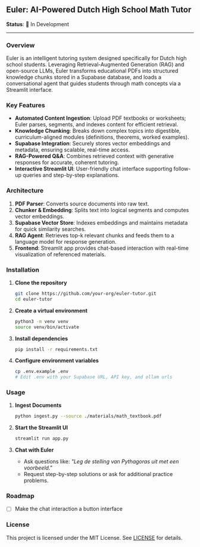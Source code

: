 ## Euler: AI-Powered Dutch High School Math Tutor

**Status**: 🚧 In Development

---

### Overview

Euler is an intelligent tutoring system designed specifically for Dutch high school students. Leveraging Retrieval-Augmented Generation (RAG) and open-source LLMs, Euler transforms educational PDFs into structured knowledge chunks stored in a Supabase database, and loads a conversational agent that guides students through math concepts via a Streamlit interface.

### Key Features

* **Automated Content Ingestion**: Upload PDF textbooks or worksheets; Euler parses, segments, and indexes content for efficient retrieval.
* **Knowledge Chunking**: Breaks down complex topics into digestible, curriculum-aligned modules (definitions, theorems, worked examples).
* **Supabase Integration**: Securely stores vector embeddings and metadata, ensuring scalable, real-time access.
* **RAG-Powered Q\&A**: Combines retrieved context with generative responses for accurate, coherent tutoring.
* **Interactive Streamlit UI**: User-friendly chat interface supporting follow-up queries and step-by-step explanations.

### Architecture

1. **PDF Parser**: Converts source documents into raw text.
2. **Chunker & Embedding**: Splits text into logical segments and computes vector embeddings.
3. **Supabase Vector Store**: Indexes embeddings and maintains metadata for quick similarity searches.
4. **RAG Agent**: Retrieves top-k relevant chunks and feeds them to a language model for response generation.
5. **Frontend**: Streamlit app provides chat-based interaction with real-time visualization of referenced materials.

### Installation

1. **Clone the repository**

   ```bash
   git clone https://github.com/your-org/euler-tutor.git
   cd euler-tutor
   ```
2. **Create a virtual environment**

   ```bash
   python3 -m venv venv
   source venv/bin/activate
   ```
3. **Install dependencies**

   ```bash
   pip install -r requirements.txt
   ```
4. **Configure environment variables**

   ```bash
   cp .env.example .env
   # Edit .env with your Supabase URL, API key, and ollam urls
   ```

### Usage

1. **Ingest Documents**

   ```bash
   python ingest.py --source ./materials/math_textbook.pdf
   ```
2. **Start the Streamlit UI**

   ```bash
   streamlit run app.py
   ```
3. **Chat with Euler**

   * Ask questions like: *"Leg de stelling van Pythagoras uit met een voorbeeld."*
   * Request step-by-step solutions or ask for additional practice problems.

### Roadmap

* [ ] Make the chat interaction a button interface

### License

This project is licensed under the MIT License. See [LICENSE](./LICENSE) for details.
